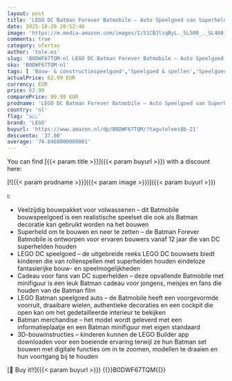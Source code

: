 ```yaml
---
layout: post
title: 'LEGO DC Batman Forever Batmobile – Auto Speelgoed van Superheld met Minifiguur – Incl. Openende Cockpit en Gedetailleerd Interieur – Cadeau Voor Jongens Vanaf 12 Jaar  Tieners en Volwassenen – 76304'
date: 2025-10-29 20:52:40
image: 'https://m.media-amazon.com/images/I/51CBJlsqByL._SL500_._SL400_.jpg'
comments: true
category: ofertas
author: 'tole.es'
slug: 'B0DWF67TQM-nl LEGO DC Batman Forever Batmobile – Auto Speelgoed van...'
sku: 'B0DWF67TQM-nl'
tags: [ 'Bouw- & constructiespeelgoed','Speelgoed & spellen','Speelgoedbouwsets','lego','🇳🇱', ]
actualPrice: 62.99 EUR
currency: EUR
price: 62.99
comparePrice: 99.99 EUR
prodname: 'LEGO DC Batman Forever Batmobile – Auto Speelgoed van Superheld met Minifiguur – Incl. Openende Cockpit en Gedetailleerd Interieur – Cadeau Voor Jongens Vanaf 12 Jaar  Tieners en Volwassenen – 76304'
country: 'nl'
flag: '🇳🇱'
brand: 'LEGO'
buyurl: 'https://www.amazon.nl/dp/B0DWF67TQM/?tag=tolees0b-21'
descuento: '37.00'
average: '74.8460000000001'
---
```


You can find [{{< param title >}}]({{< param buyurl >}}) with a discount here:

[![{{< param prodname >}}]({{< param image >}})]({{< param buyurl >}})

ℹ️:

- Veelzijdig bouwpakket voor volwassenen – dit Batmobile bouwspeelgoed is een realistische speelset die ook als Batman decoratie kan gebruikt worden na het bouwen
- Superheld om te bouwen en neer te zetten – de Batman Forever Batmobile is ontworpen voor ervaren bouwers vanaf 12 jaar die van DC superhelden houden
- LEGO DC speelgoed – de uitgebreide reeks LEGO DC bouwsets biedt kinderen die van rollenspellen met superhelden houden eindeloze fantasierijke bouw- en speelmogelijkheden
- Cadeau voor fans van DC superhelden – deze opvallende Batmobile met minifiguur is een leuk Batman cadeau voor jongens, meisjes en fans die houden van de Batman film
- LEGO Batman speelgoed auto – de Batmobile heeft een voorgevormde voorruit, draaibare wielen, authentieke decoraties en een cockpit die open kan om het gedetailleerde interieur te bekijken
- Batman merchandise – het model wordt geleverd met een informatieplaatje en een Batman minifiguur met eigen standaard
- 3D-bouwinstructies – kinderen kunnen de LEGO Builder app downloaden voor een boeiende ervaring terwijl ze hun Batman set bouwen met digitale functies om in te zoomen, modellen te draaien en hun voortgang bij te houden

[🛒 Buy it!!]({{< param buyurl >}})
{{<world>}}B0DWF67TQM{{</world>}}
